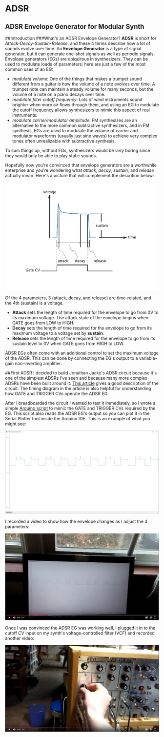# ADSR
ADSR Envelope Generator for Modular Synth
---
##Introduction
###What's an ADSR Envelope Generator?
**ADSR** is short for _Attack-Decay-Sustain-Release_, and these 4 terms describe how a lot of sounds evolve over time. An **Envelope Generator** is a type of signal generator, but it can generate one-shot signals as well as periodic signals. Envelope generators (EGs) are ubiquitous in synthesizers. They can be used to modulate loads of parameters; here are just a few of the most common uses of an EG:
* _modulate volume_: One of the things that makes a trumpet sound different from a guitar is how the volume of a note evolves over time. A trumpet note can maintain a steady volume for many seconds, but the volume of a note on a piano decays over time.
* _modulate filter cutoff frequency_: Lots of wind instruments sound brighter when more air flows through them, and using an EG to modulate the cutoff frequency allows synthesizers to mimic this aspect of real instruments.
* _modulate carrier/modulator amplitude_: FM synthesizes are an alternative to the more common subtractive synthesizers, and in FM synthesis, EGs are used to modulate the volume of carrier and modulator waveforms (usually just sine waves) to achieve very complex tones often unrealizable with subtractive synthesis.

To sum things up, without EGs, synthesizers would be _very_ boring since they would only be able to play static sounds.

Hopefully now you're convinced that envelope generators are a worthwhile enterprise and you're wondering what _attack_, _decay_, _sustain_, and _release_ actually mean. Here's a picture that will complement the descrition below:

![adsr_explanation](/images/adsr_explanation.png)

Of the 4 parameters, 3 (attack, decay, and release) are time-related, and the 4th (sustain) is a voltage.
* **Attack** sets the length of time required for the envelope to go from 0V to its maximum voltage. The attack state of the envelope begins when GATE goes from LOW to HIGH.
* **Decay** sets the length of time required for the envelope to go from its maximum voltage to a voltage set by **sustain**.
* **Release** sets the length of time required for the envelope to go from its sustain level to 0V when GATE goes from HIGH to LOW.

ADSR EGs often come with an additional control to set the maximum voltage of the ADSR. This can be done by connecting the EG's output to a variable-gain non-inverting amplifier.

##First ADSR
I decided to build Jonathan Jacky's ADSR circuit because it's one of the simplest ADSRs I've seen and because many more complex ADSRs have been built around it. [This article](http://www.yusynth.net/archives/Electronics/J-Jacky-ADSR-1980.pdf) gives a good description of the circuit. The timing diagram in the article is also helpful for understanding how GATE and TRIGGER CVs operate the ADSR EG.

After I breadboarded the circuit I wanted to test it immediately, so I wrote a simple [Arduino script](/arduino/write_gate_and_trig/write_gate_and_trig.ino) to mimic the GATE and TRIGGER CVs required by the EG. This script also reads the ADSR EG's output so you can plot it in the Serial Plotter tool inside the Arduino IDE. This is an example of what you might see:

![arduinoIDEscreenshot](/images/arduinoIDEscreenshot.JPG)

I recorded a video to show how the envelope changes as I adjust the 4 parameters:

[![serialPlotterVideo](/images/video_links/serialPlotterVideo.JPG)](https://drive.google.com/open?id=0B5OA5X2encENR3VQa1g4UEY4YmM)

Once I was convinced the ADSR EG was working well, I plugged it in to the cutoff CV input on my synth's voltage-controlled filter (VCF) and recorded another video:

[![fakeGateAndTrigVideo](/images/video_links/fakeGateAndTrigVideo.JPG)](https://drive.google.com/open?id=0B5OA5X2encENc3hNTU1CRGI0LWs)